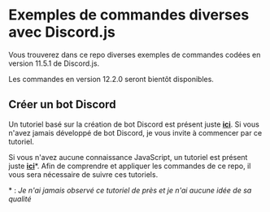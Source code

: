 # Exemples de commandes diverses avec Discord.js

Vous trouverez dans ce repo diverses exemples de commandes codées en version 11.5.1 de Discord.js.

Les commandes en version 12.2.0 seront bientôt disponibles.

## Créer un bot Discord

Un tutoriel basé sur la création de bot Discord est présent juste [**ici**](https://github.com/Nyfos/Tutoriel-Bot-Discord).
Si vous n'avez jamais développé de bot Discord, je vous invite à commencer par ce tutoriel.

Si vous n'avez aucune connaissance JavaScript, un tutoriel est présent juste [**ici**](https://github.com/javascriptdezero/module-debutant)*.
Afin de comprendre et appliquer les commandes de ce repo, il vous sera nécessaire de suivre ces tutoriels.

\* : _Je n'ai jamais observé ce tutoriel de près et je n'ai aucune idée de sa qualité_
